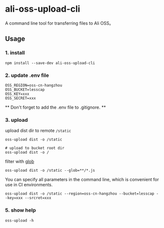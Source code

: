 # ali-oss-upload-cli

A command line tool for transferring files to Ali OSS。

## Usage

### 1. install

```shell
npm install --save-dev ali-oss-upload-cli
```

### 2. update .env file

```shell
OSS_REGION=oss-cn-hangzhou
OSS_BUCKET=lesscap
OSS_KEY=xxx
OSS_SECRET=xxx
```

** Don't forget to add the .env file to .gitignore. **

### 3. upload

upload dist dir to remote `/static`

```shell
oss-upload dist -o /static

# upload to bucket root dir
oss-upload dist -o /
```

filter with [glob](https://github.com/isaacs/node-glob)

```shell
oss-upload dist -o /static --glob=**/*.js
```

You can specify all parameters in the command line, which is convenient for use in CI environments.

```shell
oss-upload dist -o /static --region=oss-cn-hangzhou --bucket=lesscap --key=xxx --srcret=xxx
```

### 5. show help

```shell
oss-upload -h
```
